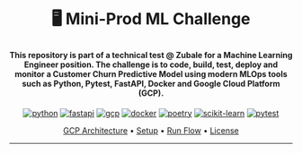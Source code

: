 <h1 align="center">

  🖥️ Mini-Prod ML Challenge
  <br>
</h1>

<h4 align="center">
  This repository is part of a technical test @ Zubale for a <b>Machine Learning Engineer</b> position.  
  The challenge is to code, build, test, deploy and monitor a <b>Customer Churn Predictive Model</b> using modern MLOps tools such as <b>Python, Pytest, FastAPI, Docker and Google Cloud Platform (GCP)</b>.
</h4>

<p align="center">
  <a href="https://www.python.org/" target="_blank"><img alt="python" src="https://img.shields.io/badge/Python-100000?style=for-the-badge&logo=python&logoColor=3776AB&labelColor=FFFFFF&color=3776AB"/></a>
  <a href="https://fastapi.tiangolo.com/" target="_blank"><img alt="fastapi" src="https://img.shields.io/badge/FastAPI-100000?style=for-the-badge&logo=fastapi&logoColor=009889&labelColor=FFFFFF&color=009889"/></a>
  <a href="https://cloud.google.com" target="_blank"><img alt="gcp" src="https://img.shields.io/badge/Google_Cloud-100000?style=for-the-badge&logo=google-cloud&logoColor=4285F4&labelColor=FFFFFF&color=4285F4"/></a>
  <a href="https://www.docker.com/" target="_blank"><img alt="docker" src="https://img.shields.io/badge/Docker-100000?style=for-the-badge&logo=docker&logoColor=218bea&labelColor=FFFFFF&color=FFFFFF"/></a>
  <a href="https://python-poetry.org/" target="_blank"><img alt="poetry" src="https://img.shields.io/badge/Poetry-100000?style=for-the-badge&logo=poetry&logoColor=60A5FA&labelColor=FFFFFF&color=2563EB"/></a>
  <a href="https://scikit-learn.org/" target="_blank"><img alt="scikit-learn" src="https://img.shields.io/badge/Scikit_Learn-100000?style=for-the-badge&logo=scikit-learn&logoColor=FFFFFF&labelColor=FF4400&color=0563FF"/></a>
  <a href="https://pytest.org/" target="_blank"><img alt="pytest" src="https://img.shields.io/badge/Pytest-100000?style=for-the-badge&logo=pytest&logoColor=0A9EDC&labelColor=FFFFFF&color=0A9EDC"/></a>
</p>

<p align="center">
  <a href="#gcp-architecture">GCP Architecture</a> •
  <a href="#🛠️-setup">Setup</a> •
  <a href="#🔁-run-the-mlops-flow">Run Flow</a> •
  <a href="#📄-license">License</a> 
</p>

---
